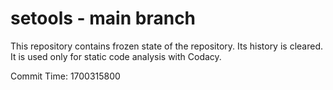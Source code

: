 # setools - main branch

This repository contains frozen state of the repository.
Its history is cleared. It is used only for static code
analysis with Codacy.

Commit Time: 1700315800